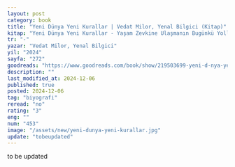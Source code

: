 ```yaml
---
layout: post
category: book
title: "Yeni Dünya Yeni Kurallar | Vedat Milor, Yenal Bilgici (Kitap)"
kitap: "Yeni Dünya Yeni Kurallar - Yaşam Zevkine Ulaşmanın Bugünkü Yolları"
tr: "-"
yazar: "Vedat Milor, Yenal Bilgici"
yil: "2024"
sayfa: "272"
goodreads: "https://www.goodreads.com/book/show/219503699-yeni-d-nya-yeni-kurallar"
description: ""
last_modified_at: 2024-12-06
published: true
posted: 2024-12-06
tag: "biyografi"
reread: "no"
rating: "3"
eng: ""
num: "453"
image: "/assets/new/yeni-dunya-yeni-kurallar.jpg"
update: "tobeupdated"
---
```


to be updated
